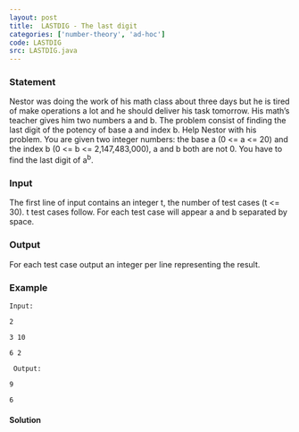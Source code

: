 ```yaml
---
layout: post
title:  LASTDIG - The last digit
categories: ['number-theory', 'ad-hoc']
code: LASTDIG
src: LASTDIG.java
---
```


### **Statement**

Nestor was doing the work of his math class about three days but he is tired
of make operations a lot and he should deliver his task tomorrow. His math’s
teacher gives him two numbers a and b. The problem consist of finding the last
digit of the potency of base a and index b. Help Nestor with his problem. You
are given two integer numbers: the base a (0 <= a <= 20) and the index b (0 <=
b <= 2,147,483,000), a and b both are not 0. You have to find the last digit
of a<sup>b</sup>.

### Input

The first line of input contains an integer t, the number of test cases (t <=
30). t test cases follow. For each test case will appear a and b separated by
space.

### Output

For each test case output an integer per line representing the result.

### Example

    
    
    Input:
    2
    3 10
    6 2  
      
     Output:
    9
    6
    



#### **Solution**



